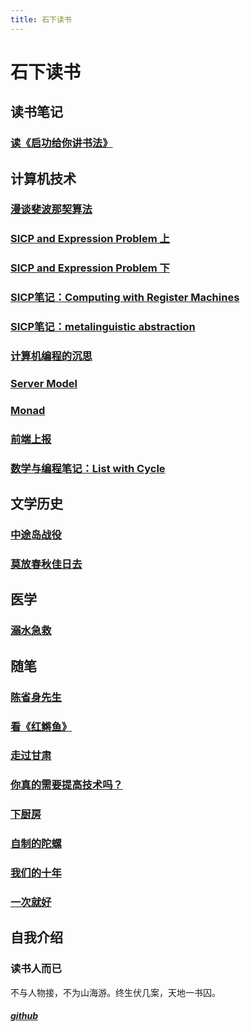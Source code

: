 ```yaml
---
title: 石下读书
---
```


# 石下读书

## 读书笔记

### [读《启功给你讲书法》](./node/2019_12_01_calligraphy_qigong.md)

## 计算机技术

### [漫谈斐波那契算法](./computer_programs/Fibonacci.md)

### [SICP and Expression Problem 上](./computer_programs/PL/SICP_and_expression_problem_0.md)

### [SICP and Expression Problem 下](./computer_programs/PL/SICP_and_expression_problem_1.md)

### [SICP笔记：Computing with Register Machines](./computer_programs/PL/Computing_with_Register_Machines.md)

### [SICP笔记：metalinguistic abstraction](./computer_programs/PL/metalinguistic_abstraction.md)

### [计算机编程的沉思](./computer_programs/meditation_of_computer_programs.md)

### [Server Model](./computer_programs/server_model.md)

### [Monad](./computer_programs/monad.md)

### [前端上报](./computer_programs/analytics.md)

### [数学与编程笔记：List with Cycle](./computer_programs/list_with_cycle.md)


## 文学历史

### [中途岛战役](./history/Midway_Island.md)

### [莫放春秋佳日去](./history/teacher.md)

## 医学

### [溺水急救](./medicine/drown.md)

## 随笔

### [陈省身先生](./node/2019_12_29_maths_Chern.md)

### [看《红鳉鱼》](./essay/the_red_Killifish.md)

### [走过甘肃](./essay/Gansu_Province_and_2019/走过甘肃.md)

### [你真的需要提高技术吗？](./essay/badminton_technique.md)

### [下厨房](./essay/cooking.md)

### [自制的陀螺](./essay/gyro.md)

### [我们的十年](./essay/junior_high_school_ten_years.md)

### [一次就好](./essay/single_step.md)

## 自我介绍

### 读书人而已

不与人物接，不为山海游。终生伏几案，天地一书囚。

##### [github](https://github.com/hiddaorear)
